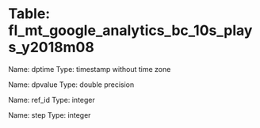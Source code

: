 Table: fl_mt_google_analytics_bc_10s_plays_y2018m08
===================================================

Name: dptime
Type: timestamp without time zone

Name: dpvalue
Type: double precision

Name: ref_id
Type: integer

Name: step
Type: integer

